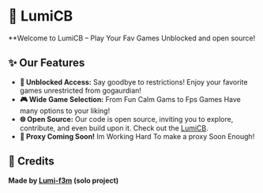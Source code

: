 # 🌸 LumiCB

**Welcome to LumiCB – Play Your Fav Games Unblocked and open source!

## ✨ Our Features

* **💖 Unblocked Access:** Say goodbye to restrictions! Enjoy your favorite games unrestricted from gogaurdian!
* **🎮 Wide Game Selection:** From Fun Calm Gams to Fps Games Have many options to your liking!
* **🌐 Open Source:** Our code is open source, inviting you to explore, contribute, and even build upon it. Check out the [LumiCB](https://github.com/Lumi-f3m/LumiCB).
* **🚀 Proxy Coming Soon!** Im Working Hard To make a proxy Soon Enough!

## 💬 Credits 
**Made by [Lumi-f3m](https://github.com/Lumi-f3m) (solo project)**
